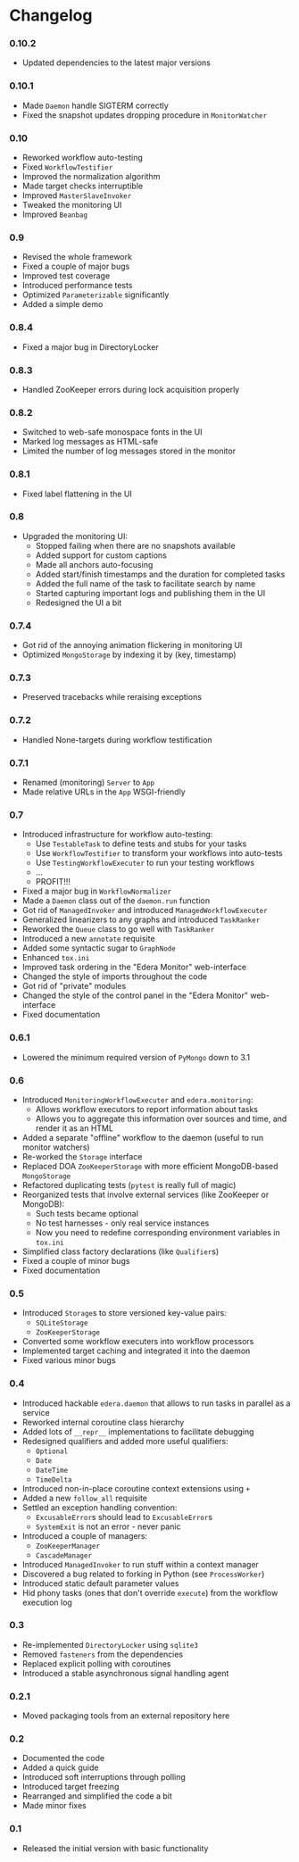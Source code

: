 # Changelog

### 0.10.2

* Updated dependencies to the latest major versions

### 0.10.1

* Made `Daemon` handle SIGTERM correctly
* Fixed the snapshot updates dropping procedure in `MonitorWatcher`

### 0.10

* Reworked workflow auto-testing
* Fixed `WorkflowTestifier`
* Improved the normalization algorithm
* Made target checks interruptible
* Improved `MasterSlaveInvoker`
* Tweaked the monitoring UI
* Improved `Beanbag`

### 0.9

* Revised the whole framework
* Fixed a couple of major bugs
* Improved test coverage
* Introduced performance tests
* Optimized `Parameterizable` significantly
* Added a simple demo

### 0.8.4

* Fixed a major bug in DirectoryLocker

### 0.8.3

* Handled ZooKeeper errors during lock acquisition properly

### 0.8.2

* Switched to web-safe monospace fonts in the UI
* Marked log messages as HTML-safe
* Limited the number of log messages stored in the monitor

### 0.8.1

* Fixed label flattening in the UI

### 0.8

* Upgraded the monitoring UI:
    - Stopped failing when there are no snapshots available
    - Added support for custom captions
    - Made all anchors auto-focusing
    - Added start/finish timestamps and the duration for completed tasks
    - Added the full name of the task to facilitate search by name
    - Started capturing important logs and publishing them in the UI
    - Redesigned the UI a bit

### 0.7.4

* Got rid of the annoying animation flickering in monitoring UI
* Optimized `MongoStorage` by indexing it by (key, timestamp)

### 0.7.3

* Preserved tracebacks while reraising exceptions

### 0.7.2

* Handled None-targets during workflow testification

### 0.7.1

* Renamed (monitoring) `Server` to `App`
* Made relative URLs in the `App` WSGI-friendly

### 0.7

* Introduced infrastructure for workflow auto-testing:
    - Use `TestableTask` to define tests and stubs for your tasks
    - Use `WorkflowTestifier` to transform your workflows into auto-tests
    - Use `TestingWorkflowExecuter` to run your testing workflows
    - ...
    - PROFIT!!!
* Fixed a major bug in `WorkflowNormalizer`
* Made a `Daemon` class out of the `daemon.run` function
* Got rid of `ManagedInvoker` and introduced `ManagedWorkflowExecuter`
* Generalized linearizers to any graphs and introduced `TaskRanker`
* Reworked the `Queue` class to go well with `TaskRanker`
* Introduced a new `annotate` requisite
* Added some syntactic sugar to `GraphNode`
* Enhanced `tox.ini`
* Improved task ordering in the "Edera Monitor" web-interface
* Changed the style of imports throughout the code
* Got rid of "private" modules
* Changed the style of the control panel in the "Edera Monitor" web-interface
* Fixed documentation

### 0.6.1

* Lowered the minimum required version of `PyMongo` down to 3.1

### 0.6

* Introduced `MonitoringWorkflowExecuter` and `edera.monitoring`:
    - Allows workflow executors to report information about tasks
    - Allows you to aggregate this information over sources and time, and render it as an HTML
* Added a separate "offline" workflow to the daemon (useful to run monitor watchers)
* Re-worked the `Storage` interface
* Replaced DOA `ZooKeeperStorage` with more efficient MongoDB-based `MongoStorage`
* Refactored duplicating tests (`pytest` is really full of magic)
* Reorganized tests that involve external services (like ZooKeeper or MongoDB):
    - Such tests became optional
    - No test harnesses - only real service instances
    - Now you need to redefine corresponding environment variables in `tox.ini`
* Simplified class factory declarations (like `Qualifier`s)
* Fixed a couple of minor bugs
* Fixed documentation

### 0.5

* Introduced `Storage`s to store versioned key-value pairs:
  - `SQLiteStorage`
  - `ZooKeeperStorage`
* Converted some workflow executers into workflow processors
* Implemented target caching and integrated it into the daemon
* Fixed various minor bugs

### 0.4

* Introduced hackable `edera.daemon` that allows to run tasks in parallel as a service
* Reworked internal coroutine class hierarchy
* Added lots of `__repr__` implementations to facilitate debugging
* Redesigned qualifiers and added more useful qualifiers:
  - `Optional`
  - `Date`
  - `DateTime`
  - `TimeDelta`
* Introduced non-in-place coroutine context extensions using `+`
* Added a new `follow_all` requisite
* Settled an exception handling convention:
  - `ExcusableError`s should lead to `ExcusableError`s
  - `SystemExit` is not an error - never panic
* Introduced a couple of managers:
  - `ZooKeeperManager`
  - `CascadeManager`
* Introduced `ManagedInvoker` to run stuff within a context manager
* Discovered a bug related to forking in Python (see `ProcessWorker`)
* Introduced static default parameter values
* Hid phony tasks (ones that don't override `execute`) from the workflow execution log

### 0.3

* Re-implemented `DirectoryLocker` using `sqlite3`
* Removed `fasteners` from the dependencies
* Replaced explicit polling with coroutines
* Introduced a stable asynchronous signal handling agent

### 0.2.1

* Moved packaging tools from an external repository here

### 0.2

* Documented the code
* Added a quick guide
* Introduced soft interruptions through polling
* Introduced target freezing
* Rearranged and simplified the code a bit
* Made minor fixes

### 0.1

* Released the initial version with basic functionality

